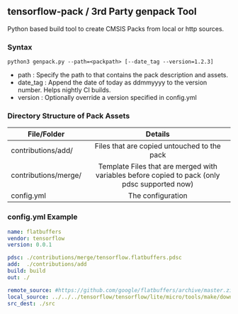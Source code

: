 ## tensorflow-pack / 3rd Party genpack Tool

Python based build tool to create CMSIS Packs from local or http sources.

### Syntax
```console
python3 genpack.py --path=<packpath> [--date_tag --version=1.2.3]
```

- path : Specify the path to that contains the pack description and assets. 
- date_tag : Append the date of today as ddmmyyyy to the version number. Helps nightly CI builds.
- version : Optionally override a version specified in config.yml

### Directory Structure of Pack Assets

| File/Folder   | Details  |
| ------------- |:-------------:|
| contributions/add/     | Files that are copied untouched to the pack |
| contributions/merge/   | Template Files that are merged with variables before copied to pack (only pdsc supported now) |
| config.yml             | The configuration |

### config.yml Example

```yaml  
name: flatbuffers
vendor: tensorflow
version: 0.0.1

pdsc: ./contributions/merge/tensorflow.flatbuffers.pdsc
add:  ./contributions/add
build: build
out: ./

remote_source: #https://github.com/google/flatbuffers/archive/master.zip
local_source: ../../../tensorflow/tensorflow/lite/micro/tools/make/downloads/flatbuffers
src_dest: ./src
```



